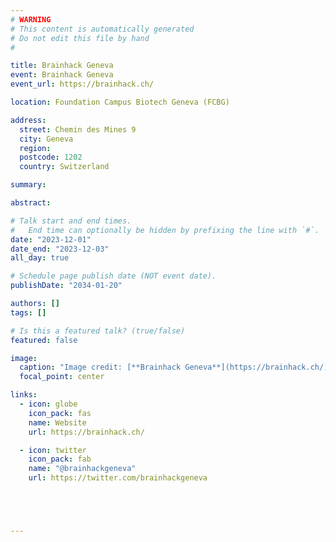 ```yaml
---
# WARNING
# This content is automatically generated
# Do not edit this file by hand
#

title: Brainhack Geneva
event: Brainhack Geneva
event_url: https://brainhack.ch/

location: Foundation Campus Biotech Geneva (FCBG)

address:
  street: Chemin des Mines 9
  city: Geneva
  region: 
  postcode: 1202
  country: Switzerland

summary: 

abstract: 

# Talk start and end times.
#   End time can optionally be hidden by prefixing the line with `#`.
date: "2023-12-01"
date_end: "2023-12-03"
all_day: true

# Schedule page publish date (NOT event date).
publishDate: "2034-01-20"

authors: []
tags: []

# Is this a featured talk? (true/false)
featured: false

image:
  caption: "Image credit: [**Brainhack Geneva**](https://brainhack.ch/)"
  focal_point: center

links:
  - icon: globe
    icon_pack: fas
    name: Website
    url: https://brainhack.ch/

  - icon: twitter
    icon_pack: fab
    name: "@brainhackgeneva"
    url: https://twitter.com/brainhackgeneva





---
```


